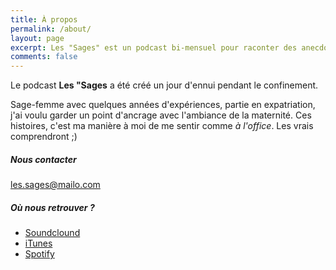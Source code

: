 ```yaml
---
title: À propos
permalink: /about/
layout: page
excerpt: Les "Sages" est un podcast bi-mensuel pour raconter des anecdotes de sages-femmes.
comments: false
---
```


Le podcast **Les "Sages** a été créé un jour d'ennui pendant le confinement.

Sage-femme avec quelques années d'expériences, partie en expatriation, j'ai voulu garder un point d'ancrage avec l'ambiance de la maternité. Ces histoires, c'est ma manière à moi de me sentir comme *à l'office*. Les vrais comprendront ;)

##### Nous contacter

 <les.sages@mailo.com>

##### Où nous retrouver ?

- [Soundclound](https://soundcloud.com/user-734526450)
- [iTunes](https://podcasts.apple.com/fr/podcast/les-sages/id1511083599)
- [Spotify](https://open.spotify.com/show/0cWHDslVBoKCZtpaNhZ3W5)
